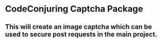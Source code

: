 # CodeConjuring Captcha Package

## This will create an image captcha which can be used to secure post requests in the main project.